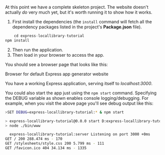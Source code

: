 At this point we have a complete skeleton project. The website doesn't actually _do_ very much yet, but it's worth running it to show how it works.

1. First install the dependencies (the `install` command will fetch all the dependency packages listed in the project's **Package.json** file). 

```js
    cd express-locallibrary-tutorial
npm install
```

2. Then run the application. 
3. Then load  in your browser to access the app.

You should see a browser page that looks like this:

Browser for default Express app generator website

You have a working Express application, serving itself to _localhost:3000_.

You could also start the app just using the `npm start` command. Specifying the DEBUG variable as shown enables console logging/debugging. For example, when you visit the above page you'll see debug output like this:
    
```bash
>SET DEBUG=express-locallibrary-tutorial:* & npm start

> express-locallibrary-tutorial@0.0.0 start D:express-locallibrary-tutorial
> node ./bin/www

  express-locallibrary-tutorial:server Listening on port 3000 +0ms
GET / 200 288.474 ms - 170
GET /stylesheets/style.css 200 5.799 ms - 111
GET /favicon.ico 404 34.134 ms - 1335
```
